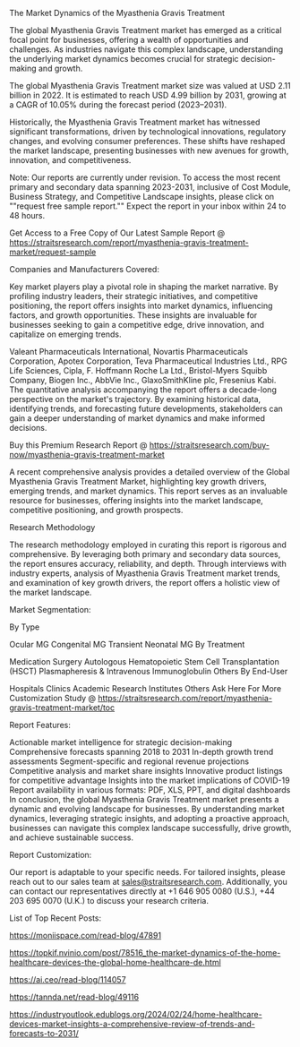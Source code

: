 The Market Dynamics of the Myasthenia Gravis Treatment

The global Myasthenia Gravis Treatment market has emerged as a critical focal point for businesses, offering a wealth of opportunities and challenges. As industries navigate this complex landscape, understanding the underlying market dynamics becomes crucial for strategic decision-making and growth.

The global Myasthenia Gravis Treatment market size was valued at USD 2.11 billion in 2022. It is estimated to reach USD 4.99 billion by 2031, growing at a CAGR of 10.05% during the forecast period (2023–2031).

Historically, the Myasthenia Gravis Treatment market has witnessed significant transformations, driven by technological innovations, regulatory changes, and evolving consumer preferences. These shifts have reshaped the market landscape, presenting businesses with new avenues for growth, innovation, and competitiveness.

Note: Our reports are currently under revision. To access the most recent primary and secondary data spanning 2023-2031, inclusive of Cost Module, Business Strategy, and Competitive Landscape insights, please click on ""request free sample report."" Expect the report in your inbox within 24 to 48 hours.

Get Access to a Free Copy of Our Latest Sample Report @ https://straitsresearch.com/report/myasthenia-gravis-treatment-market/request-sample

Companies and Manufacturers Covered:

Key market players play a pivotal role in shaping the market narrative. By profiling industry leaders, their strategic initiatives, and competitive positioning, the report offers insights into market dynamics, influencing factors, and growth opportunities. These insights are invaluable for businesses seeking to gain a competitive edge, drive innovation, and capitalize on emerging trends.

Valeant Pharmaceuticals International,
Novartis Pharmaceuticals Corporation,
Apotex Corporation,
Teva Pharmaceutical Industries Ltd.,
RPG Life Sciences,
Cipla,
F. Hoffmann Roche La Ltd.,
Bristol-Myers Squibb Company,
Biogen Inc.,
AbbVie Inc.,
GlaxoSmithKline plc,
Fresenius Kabi.
The quantitative analysis accompanying the report offers a decade-long perspective on the market's trajectory. By examining historical data, identifying trends, and forecasting future developments, stakeholders can gain a deeper understanding of market dynamics and make informed decisions.

Buy this Premium Research Report @ https://straitsresearch.com/buy-now/myasthenia-gravis-treatment-market

A recent comprehensive analysis provides a detailed overview of the Global Myasthenia Gravis Treatment Market, highlighting key growth drivers, emerging trends, and market dynamics. This report serves as an invaluable resource for businesses, offering insights into the market landscape, competitive positioning, and growth prospects.

Research Methodology

The research methodology employed in curating this report is rigorous and comprehensive. By leveraging both primary and secondary data sources, the report ensures accuracy, reliability, and depth. Through interviews with industry experts, analysis of Myasthenia Gravis Treatment market trends, and examination of key growth drivers, the report offers a holistic view of the market landscape.

Market Segmentation:

By Type

Ocular MG
Congenital MG
Transient Neonatal MG
By Treatment

Medication
Surgery
Autologous Hematopoietic Stem Cell Transplantation (HSCT)
Plasmapheresis & Intravenous Immunoglobulin
Others
By End-User

Hospitals
Clinics
Academic Research Institutes
Others
Ask Here For More Customization Study @ https://straitsresearch.com/report/myasthenia-gravis-treatment-market/toc

Report Features:

Actionable market intelligence for strategic decision-making
Comprehensive forecasts spanning 2018 to 2031
In-depth growth trend assessments
Segment-specific and regional revenue projections
Competitive analysis and market share insights
Innovative product listings for competitive advantage
Insights into the market implications of COVID-19
Report availability in various formats: PDF, XLS, PPT, and digital dashboards
In conclusion, the global Myasthenia Gravis Treatment market presents a dynamic and evolving landscape for businesses. By understanding market dynamics, leveraging strategic insights, and adopting a proactive approach, businesses can navigate this complex landscape successfully, drive growth, and achieve sustainable success.

Report Customization:

Our report is adaptable to your specific needs. For tailored insights, please reach out to our sales team at sales@straitsresearch.com. Additionally, you can contact our representatives directly at +1 646 905 0080 (U.S.), +44 203 695 0070 (U.K.) to discuss your research criteria.

List of Top Recent Posts:

https://moniispace.com/read-blog/47891

https://topkif.nvinio.com/post/78516_the-market-dynamics-of-the-home-healthcare-devices-the-global-home-healthcare-de.html

https://ai.ceo/read-blog/114057

https://tannda.net/read-blog/49116

https://industryoutlook.edublogs.org/2024/02/24/home-healthcare-devices-market-insights-a-comprehensive-review-of-trends-and-forecasts-to-2031/
